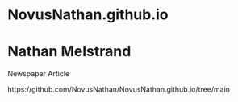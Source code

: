 # NovusNathan.github.io
<h1>Nathan Melstrand</h1>
<p></p><a [href= "/NovusNathan.github.io/tree/main/Newspaper_Article.html">Newspaper Article</a></p>
https://github.com/NovusNathan/NovusNathan.github.io/tree/main
